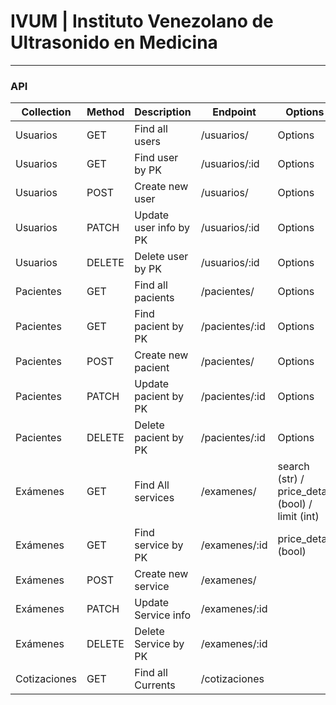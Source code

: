 # IVUM | Instituto Venezolano de Ultrasonido en Medicina
-----------------------------------------------------------------------------------
### API
|Collection     |Method  |Description           |Endpoint       |Options                                           |
|---------------|--------|----------------------|---------------|--------------------------------------------------|
|Usuarios       |GET     |Find all users        |/usuarios/     |Options                                           |
|Usuarios       |GET     |Find user by PK       |/usuarios/:id  |Options                                           |
|Usuarios       |POST    |Create new user       |/usuarios/     |Options                                           |
|Usuarios       |PATCH   |Update user info by PK|/usuarios/:id  |Options                                           |
|Usuarios       |DELETE  |Delete user by PK     |/usuarios/:id  |Options                                           |
|Pacientes      |GET     |Find all pacients     |/pacientes/    |Options                                           |
|Pacientes      |GET     |Find pacient by PK    |/pacientes/:id |Options                                           |
|Pacientes      |POST    |Create new pacient    |/pacientes/    |Options                                           |
|Pacientes      |PATCH   |Update pacient by PK  |/pacientes/:id |Options                                           |
|Pacientes      |DELETE  |Delete pacient by PK  |/pacientes/:id |Options                                           |
|Exámenes       |GET     |Find All services     |/examenes/     |search (str) / price_detail (bool) / limit (int)  |
|Exámenes       |GET     |Find service by PK    |/examenes/:id  |price_detail (bool)                               |
|Exámenes       |POST    |Create new service    |/examenes/     |                                                  |
|Exámenes       |PATCH   |Update Service info   |/examenes/:id  |                                                  |
|Exámenes       |DELETE  |Delete Service by PK  |/examenes/:id  |                                                  |
|Cotizaciones   |GET     |Find all Currents     |/cotizaciones  |                                                  |


